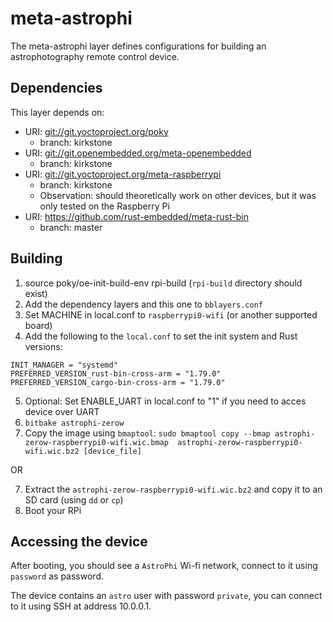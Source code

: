 # meta-astrophi

The meta-astrophi layer defines configurations for building an astrophotography remote
control device.

## Dependencies

This layer depends on:

* URI: <git://git.yoctoproject.org/poky>
  * branch: kirkstone
* URI: <git://git.openembedded.org/meta-openembedded>
  * branch: kirkstone
* URI: <git://git.yoctoproject.org/meta-raspberrypi>
  * branch: kirkstone
  * Observation: should theoretically work on other devices, but it was only tested on the Raspberry Pi
* URI: <https://github.com/rust-embedded/meta-rust-bin>
  * branch: master
  
## Building

1. source poky/oe-init-build-env rpi-build (`rpi-build` directory should exist)
2. Add the dependency layers and this one to `bblayers.conf` 
3. Set MACHINE in local.conf to `raspberrypi0-wifi` (or another supported board)
4. Add the following to the `local.conf` to set the init system and Rust versions:
```
INIT_MANAGER = "systemd"
PREFERRED_VERSION_rust-bin-cross-arm = "1.79.0"
PREFERRED_VERSION_cargo-bin-cross-arm = "1.79.0"
```
5. Optional: Set ENABLE_UART in local.conf to "1" if you need to acces device over UART
6. `bitbake astrophi-zerow`
7. Copy the image using `bmaptool`: `sudo bmaptool copy --bmap astrophi-zerow-raspberrypi0-wifi.wic.bmap  astrophi-zerow-raspberrypi0-wifi.wic.bz2 [device_file]`
   
OR

7. Extract the `astrophi-zerow-raspberrypi0-wifi.wic.bz2` and copy it to an SD card (using `dd` or `cp`)
8. Boot your RPi

## Accessing the device

After booting, you should see a `AstroPhi` Wi-fi network, connect to it using `password` as password. 

The device contains an `astro` user with password `private`, you can connect to it using SSH at address 10.0.0.1.